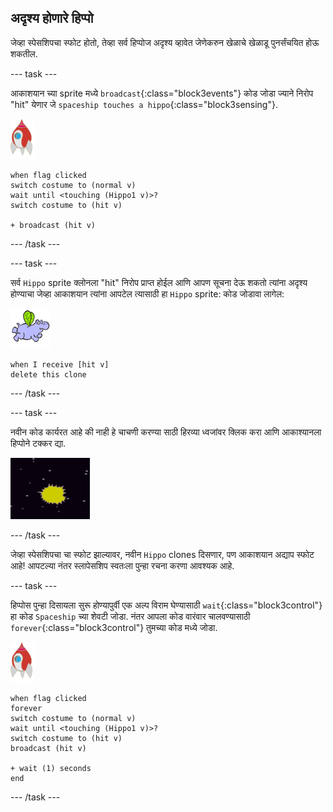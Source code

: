 ## अदृश्य होणारे हिप्पो

जेव्हा स्पेसशिपचा स्फोट होतो, तेव्हा सर्व हिप्पोज अदृश्य व्हावेत जेणेकरुन खेळाचे खेळाडू पुनर्संचयित होऊ शकतील.

\--- task \---

आकाशयान च्या sprite मध्ये `broadcast`{:class="block3events"} कोड जोडा ज्याने निरोप "hit" येणार जे `spaceship touches a hippo`{:class="block3sensing"}.

![rocket sprite](images/rocket-sprite.png)

```blocks3
when flag clicked
switch costume to (normal v)
wait until <touching (Hippo1 v)>?
switch costume to (hit v)

+ broadcast (hit v)
```

\--- /task \---

\--- task \---

सर्व `Hippo` sprite क्लोनला "hit" निरोप प्राप्त होईल आणि आपण सूचना देऊ शकतो त्यांना अदृश्य होण्याचा जेव्हा आकाशयान त्यांना आपटेल त्यासाठी हा `Hippo` sprite: कोड जोडावा लागेल:

![hippo sprite](images/hippo-sprite.png)

```blocks3
when I receive [hit v]
delete this clone
```

\--- /task \---

\--- task \---

नवीन कोड कार्यरत आहे की नाही हे चाचणी करण्या साठी हिरव्या ध्वजांवर क्लिक करा आणि आकाश्यानला हिप्पोने टक्कर द्या.

![screenshot](images/invaders-hippo-collide.png)

\--- /task \---

जेव्हा स्पेसशिपचा चा स्फोट झाल्यावर, नवीन `Hippo` clones दिसणार, पण आकाशयान अद्याप स्फोट आहे! आपटल्या नंतर स्लापेसशिप स्वतःला पुन्हा रचना करणा आवश्यक आहे.

\--- task \---

हिप्पोस पुन्हा दिसायला सुरू होण्यापुर्वी एक अल्प विराम घेण्यासाठी `wait`{:class="block3control"} हा कोड `Spaceship` च्या शेवटी जोडा. नंतर आपला कोड वारंवार चालवण्यासाठी `forever`{:class="block3control"} तुमच्या कोड मध्ये जोडा.

![rocket sprite](images/rocket-sprite.png)

```blocks3
when flag clicked
forever
switch costume to (normal v)
wait until <touching (Hippo1 v)>?
switch costume to (hit v)
broadcast (hit v)

+ wait (1) seconds
end
```

\--- /task \---